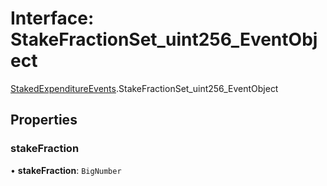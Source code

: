 # Interface: StakeFractionSet\_uint256\_EventObject

[StakedExpenditureEvents](../modules/StakedExpenditureEvents.md).StakeFractionSet_uint256_EventObject

## Properties

### stakeFraction

• **stakeFraction**: `BigNumber`

